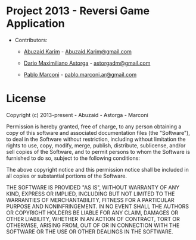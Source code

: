 Project 2013 - Reversi Game Application
=======================================

* Contributors:

    * [Abuzaid Karim](https://github.com/Vercryger) - Abuzaid.Karim@gmail.com


    * [Dario Maximiliano Astorga](https://github.com/dastorga) - astorgadm@gmail.com


    * [Pablo Marconi](https://github.com/pmarconi) - pablo.marconi.ar@gmail.com 


License
=======================================

Copyright (c) 2013-present - Abuzaid - Astorga - Marconi

Permission is hereby granted, free of charge, to any person
obtaining a copy of this software and associated documentation
files (the "Software"), to deal in the Software without
restriction, including without limitation the rights to use,
copy, modify, merge, publish, distribute, sublicense, and/or sell
copies of the Software, and to permit persons to whom the
Software is furnished to do so, subject to the following
conditions:

The above copyright notice and this permission notice shall be
included in all copies or substantial portions of the Software.

THE SOFTWARE IS PROVIDED "AS IS", WITHOUT WARRANTY OF ANY KIND,
EXPRESS OR IMPLIED, INCLUDING BUT NOT LIMITED TO THE WARRANTIES
OF MERCHANTABILITY, FITNESS FOR A PARTICULAR PURPOSE AND
NONINFRINGEMENT. IN NO EVENT SHALL THE AUTHORS OR COPYRIGHT
HOLDERS BE LIABLE FOR ANY CLAIM, DAMAGES OR OTHER LIABILITY,
WHETHER IN AN ACTION OF CONTRACT, TORT OR OTHERWISE, ARISING
FROM, OUT OF OR IN CONNECTION WITH THE SOFTWARE OR THE USE OR
OTHER DEALINGS IN THE SOFTWARE.
